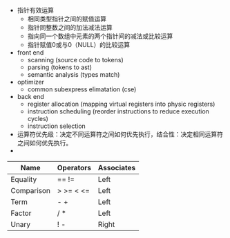 * 指针有效运算
    * 相同类型指针之间的赋值运算
    * 指针同整数之间的加法减法运算
    * 指向同一个数组中元素的两个指针间的减法或比较运算
    * 指针赋值0或与0（NULL）的比较运算
* front end
    * scanning (source code to tokens)
    * parsing (tokens to ast)
    * semantic analysis (types match)
* optimizer
    * common subexpress elimatation (cse)
* back end
    * register allocation (mapping virtual registers into physic registers)
    * instruction scheduling (reorder instructions to reduce execution cycles)
    * instruction selection
* 运算符优先级：决定不同运算符之间如何优先执行，结合性：决定相同运算符之间如何优先执行。
* 
| Name       | Operators | Associates |
| ---------- | --------- | ---------- |
| Equality   | == !=     | Left       |
| Comparison | > >= < <= | Left       |
| Term       | - +       | Left       |
| Factor     | / *       | Left       |
| Unary      | ! -       | Right      |